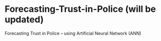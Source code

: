 # Forecasting-Trust-in-Police (will be updated)
Forecasting Trust in Police – using Artificial Neural  Network (ANN)
